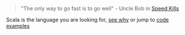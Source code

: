 > "The only way to go fast is to go well" - Uncle Bob in [Speed Kills](http://programmer.97things.oreilly.com/wiki/index.php/Speed_Kills)

Scala is the language you are looking for, [see why](https://github.com/mmilewski/whyscala/wiki/Why-Scala) or jump to [code examples](https://github.com/mmilewski/whyscala/wiki/Examples)
